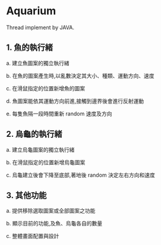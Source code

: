 # Aquarium
Thread implement by JAVA.
## 1. 魚的執行緒
a. 建立魚圖案的獨立執行緒

b. 在魚的圖案產生時,以亂數決定其大小、種類、運動方向、速度

c. 在滑鼠指定的位置新增魚的圖案

d. 魚圖案能依其運動方向前進,接觸到邊界後會進行反射運動

e. 每隻魚隔一段時間重新 random 速度及方向
## 2. 烏龜的執行緒
a. 建立烏龜圖案的獨立執行緒

b. 在滑鼠指定的位置新增烏龜圖案

c. 烏龜建立後會下降至底部,著地後 random 決定左右方向和速度

## 3. 其他功能
a. 提供移除選取圖案或全部圖案之功能

b. 顯示目前的功能,及魚、烏龜各自的數量

c. 整體畫面配置與設計
